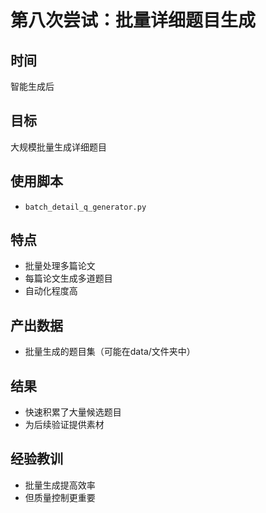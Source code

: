 # 第八次尝试：批量详细题目生成

## 时间
智能生成后

## 目标
大规模批量生成详细题目

## 使用脚本
- `batch_detail_q_generator.py`

## 特点
- 批量处理多篇论文
- 每篇论文生成多道题目
- 自动化程度高

## 产出数据
- 批量生成的题目集（可能在data/文件夹中）

## 结果
- 快速积累了大量候选题目
- 为后续验证提供素材

## 经验教训
- 批量生成提高效率
- 但质量控制更重要
